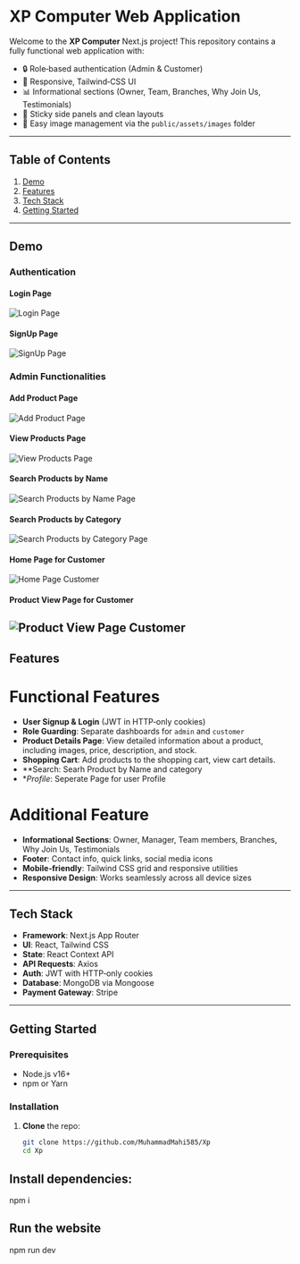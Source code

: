# XP Computer Web Application

Welcome to the **XP Computer** Next.js project! This repository contains a fully functional web application with:

- 🔒 Role‑based authentication (Admin & Customer)
- 🎨 Responsive, Tailwind‑CSS UI
- 📊 Informational sections (Owner, Team, Branches, Why Join Us, Testimonials)
- 📱 Sticky side panels and clean layouts
- 📁 Easy image management via the `public/assets/images` folder

---

## Table of Contents

1. [Demo](#demo)
2. [Features](#features)
3. [Tech Stack](#tech-stack)
4. [Getting Started](#getting-started)

---

## Demo

### Authentication

#### Login Page
![Login Page](./assets/login.png)

#### SignUp Page
![SignUp Page](./assets/signup.png)

### Admin Functionalities

#### Add Product Page
![Add Product Page](./assets/addProduct.png)

#### View Products Page
![View Products Page](./assets/ViewProducts.png)

#### Search Products by Name
![Search Products by Name Page](./assets/SerachProducr.png)

#### Search Products by Category
![Search Products by Category Page](./assets/SortProducts.png)

#### Home Page for Customer 
![Home Page Customer](./assets/HomePageCustomer.png)

#### Product View Page for Customer 
![Product View Page Customer](./assets/productViewPage.png)
---

## Features

# Functional Features
- **User Signup & Login** (JWT in HTTP‑only cookies)
- **Role Guarding**: Separate dashboards for `admin` and `customer`
- **Product Details Page**: View detailed information about a product, including images, price, description, and stock.
- **Shopping Cart**: Add products to the shopping cart, view cart details.
- **Search: Searh Product by Name and category
- **Profile*: Seperate Page for user Profile

# Additional Feature
- **Informational Sections**: Owner, Manager, Team members, Branches, Why Join Us, Testimonials
- **Footer**: Contact info, quick links, social media icons
- **Mobile‑friendly**: Tailwind CSS grid and responsive utilities
- **Responsive Design**: Works seamlessly across all device sizes



---

## Tech Stack

- **Framework**: Next.js App Router
- **UI**: React, Tailwind CSS
- **State**: React Context API
- **API Requests**: Axios
- **Auth**: JWT with HTTP‑only cookies
- **Database**: MongoDB via Mongoose
- **Payment Gateway**: Stripe


---

## Getting Started

### Prerequisites

- Node.js v16+
- npm or Yarn

### Installation

1. **Clone** the repo:
   ```bash
   git clone https://github.com/MuhammadMahi585/Xp
   cd Xp
## Install dependencies:

npm i

## Run the website

npm run dev



